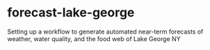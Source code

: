 # forecast-lake-george
Setting up a workflow to generate automated near-term forecasts of weather, water quality, and the food web of Lake George NY
